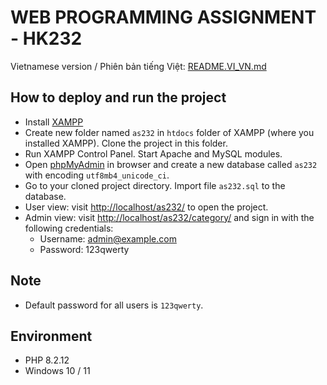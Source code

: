 # WEB PROGRAMMING ASSIGNMENT - HK232

Vietnamese version / Phiên bản tiếng Việt: [README.VI_VN.md](./README.VI-VN.md)

## How to deploy and run the project

- Install [XAMPP](https://www.apachefriends.org/download.html)
- Create new folder named `as232` in `htdocs` folder of XAMPP (where you installed XAMPP). Clone the project in this
  folder.
- Run XAMPP Control Panel. Start Apache and MySQL modules.
- Open [phpMyAdmin](http://localhost/phpmyadmin) in browser and create a new database called `as232` with encoding
  `utf8mb4_unicode_ci`.
- Go to your cloned project directory. Import file `as232.sql` to the database.
- User view: visit [http://localhost/as232/](http://localhost/as232/) to open the project.
- Admin view: visit [http://localhost/as232/category/](http://localhost/as232/category/index) and sign in with the
  following credentials:
  - Username: <admin@example.com>
  - Password: 123qwerty

## Note

- Default password for all users is `123qwerty`.

## Environment

- PHP 8.2.12
- Windows 10 / 11
